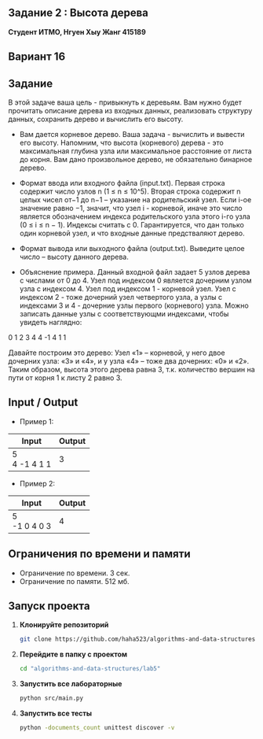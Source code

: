 ## Задание 2 : Высота дерева
 

**Студент ИТМО,  Нгуен Хыу Жанг  415189**  

## Вариант 16

## Задание

В этой задаче ваша цель - привыкнуть к деревьям. Вам нужно будет прочитать описание дерева из входных данных, реализовать структуру данных, сохранить дерево и вычислить его высоту.

- Вам дается корневое дерево. Ваша задача - вычислить и вывести его высоту. Напомним, что высота (корневого) дерева - это максимальная глубина узла или максимальное расстояние от листа до корня. Вам дано произвольное дерево, не обязательно бинарное дерево.

- Формат ввода или входного файла (input.txt). Первая строка содержит число узлов n (1 ≤ n ≤ 10^5). Вторая строка содержит n целых чисел от−1 до n−1 – указание на родительский узел. Если i-ое значение равно −1, значит, что узел i - корневой, иначе это число является обозначением индекса родительского узла этого i-го узла (0 ≤ i ≤ n − 1). Индексы считать с 0. Гарантируется, что дан только один корневой узел, и что входные данные предстваляют дерево.

- Формат вывода или выходного файла (output.txt). Выведите целое число – высоту данного дерева.

- Объяснение примера. Данный входной файл задает 5 узлов дерева с числами от 0 до 4. Узел под индексом 0 является дочерним узлом узла с индексом 4. Узел под индексом 1 - корневой узел. Узел с индексом 2 - тоже дочерний узел четвертого узла, а узлы с индексами 3 и 4 - дочерние узлы первого (корневого) узла. Можно записать данные узлы с соответствующми индексами,
чтобы увидеть наглядно:

0	1	2	3	4
4	-1	4	1	1

Давайте построим это дерево: Узел «1» – корневой, у него двое дочерних узла: «3» и «4», и у узла «4» – тоже два дочерних: «0» и «2». Таким образом, высота этого дерева равна 3, т.к. количество вершин на пути от корня 1 к листу 2 равно 3.

  
## Input / Output 
- Пример 1:

| Input                                            | Output                               |   
|--------------------------------------------------|--------------------------------------|
| 5<br/>4 -1 4 1 1                                 | 3                                    |

- Пример 2:

| Input                                            | Output                               |   
|--------------------------------------------------|--------------------------------------|
| 5<br/>-1 0 4 0 3                                 | 4                                    |


## Ограничения по времени и памяти

- Ограничение по времени. 3 сек.
- Ограничение по памяти. 512 мб.


## Запуск проекта
1. **Клонируйте репозиторий**
   ```bash
   git clone https://github.com/haha523/algorithms-and-data-structures.git
   ```
2. **Перейдите в папку с проектом**
   ```bash
   cd "algorithms-and-data-structures/lab5"
   ```
3. **Запустить все лабораторные**
    ```bash
   python src/main.py
   ```
4. **Запустить все тесты**
    ```bash
   python -documents_count unittest discover -v
   ```

